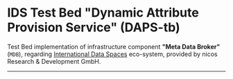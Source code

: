 
# IDS Test Bed "Dynamic Attribute Provision Service" (DAPS-tb)

Test Bed implementation of infrastructure component
 **"Meta Data Broker"** (`MDB`), regarding [International Data Spaces](https://www.internationaldataspaces.org)
 eco-system, provided by nicos Research & Development GmbH.


---